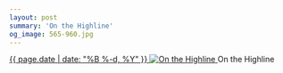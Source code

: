 ```yaml
---
layout: post
summary: 'On the Highline'
og_image: 565-960.jpg
---
```


<p>
 <time>
  <a href="/565">
   {{ page.date | date: "%B %-d, %Y" }}
  </a>
 </time>
 <a href="/565">
  <img alt="On the Highline" sizes="(min-width: 700px) 50vw, calc(100vw - 2rem)" src="{{ site.assets_url }}/565-480.jpg" srcset="{{ site.assets_url }}/565-240.jpg 240w, {{ site.assets_url }}/565-480.jpg 480w, {{ site.assets_url }}/565-720.jpg 720w, {{ site.assets_url }}/565-960.jpg 960w"/>
 </a>
 <span>
  On the Highline
 </span>
</p>
